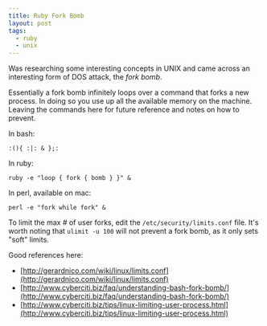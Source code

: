 ```yaml
---
title: Ruby Fork Bomb
layout: post
tags: 
  - ruby
  - unix
---
```



Was researching some interesting concepts in UNIX and came across an interesting form of DOS attack, the _fork bomb_.

Essentially a fork bomb infinitely loops over a command that forks a new process. In doing so you use up all the available memory on the machine. Leaving the commands here for future reference and notes on how to prevent.


In bash:

    :(){ :|: & };:


In ruby:

    ruby -e "loop { fork { bomb } }" &


In perl, available on mac:

    perl -e "fork while fork" &


To limit the max # of user forks, edit the `/etc/security/limits.conf` file. It's worth noting that `ulimit -u 100` will not prevent a fork bomb, as it only sets "soft" limits.


Good references here:

  * [http://gerardnico.com/wiki/linux/limits.conf](http://gerardnico.com/wiki/linux/limits.conf)
  * [http://www.cyberciti.biz/faq/understanding-bash-fork-bomb/](http://www.cyberciti.biz/faq/understanding-bash-fork-bomb/)
  * [http://www.cyberciti.biz/tips/linux-limiting-user-process.html](http://www.cyberciti.biz/tips/linux-limiting-user-process.html)

